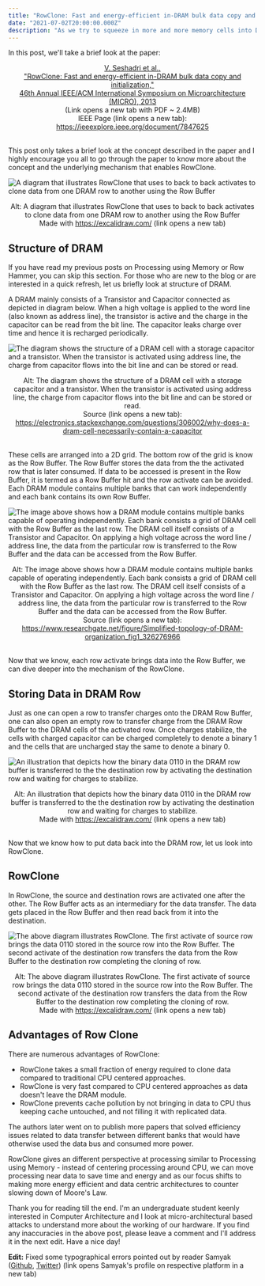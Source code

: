 ```yaml
---
title: "RowClone: Fast and energy-efficient in-DRAM bulk data copy and initialization"
date: "2021-07-02T20:00:00.000Z"
description: "As we try to squeeze in more and more memory cells into DRAM, some of the assumptions we has made previously no longer remain true. Row Hammer is an hardware exploit that takes advantage of electrical disturbance cause by DRAM row activate to flip bits in memory. In this post, we discuss briefly how and why Row Hammer exploit exists."
---
```



In this post, we'll take a brief look at the paper:

<center>
<a href="https://users.ece.cmu.edu/~omutlu/pub/rowclone_micro13.pdf" target="_blank">
V. Seshadri et al.,
<br/>
"RowClone: Fast and energy-efficient in-DRAM bulk data copy and initialization,"
<br/>
46th Annual IEEE/ACM International Symposium on Microarchitecture (MICRO), 2013
<br/>
</a>
(Link opens a new tab with PDF ~ 2.4MB)
<br/>
IEEE Page (link opens a new tab): <a href="https://ieeexplore.ieee.org/document/7847625" target="_blank">https://ieeexplore.ieee.org/document/7847625</a>
</center>
<br/>


This post only takes a brief look at the concept described in the paper and I highly encourage you all to go through the paper to know more about the concept and the underlying mechanism that enables RowClone.

![A diagram that illustrates RowClone that uses to back to back activates to clone data from one DRAM row to another using the Row Buffer](./banner.png)
<center>
Alt: A diagram that illustrates RowClone that uses to back to back activates to clone data from one DRAM row to another using the Row Buffer
<br/>
Made with <a href="https://excalidraw.com/" target="_blank">https://excalidraw.com/</a> (link opens a new tab)
</center>


## Structure of DRAM

If you have read my previous posts on Processing using Memory or Row Hammer, you can skip this section. For those who are new to the blog or are interested in a quick refresh, let us briefly look at structure of DRAM.

A DRAM mainly consists of a Transistor and Capacitor connected as depicted in diagram below. When a high voltage is applied to the word line (also known as address line), the transistor is active and the charge in the capacitor can be read from the bit line. The capacitor leaks charge over time and hence it is recharged periodically.

![The diagram shows the structure of a DRAM cell with a storage capacitor and a transistor. When the transistor is activated using address line, the charge from capacitor flows into the bit line and can be stored or read.](./dram.png)
<center>
Alt: The diagram shows the structure of a DRAM cell with a storage capacitor and a transistor. When the transistor is activated using address line, the charge from capacitor flows into the bit line and can be stored or read.
<br/>
Source (link opens a new tab): <a href="https://electronics.stackexchange.com/questions/306002/why-does-a-dram-cell-necessarily-contain-a-capacitor" target="_blank">https://electronics.stackexchange.com/questions/306002/why-does-a-dram-cell-necessarily-contain-a-capacitor</a>
</center>
<br/>


These cells are arranged into a 2D grid. The bottom row of the grid is know as the Row Buffer. The Row Buffer stores the data from the the activated row that is later consumed. If data to be accessed is present in the Row Buffer, it is termed as a Row Buffer hit and the row activate can be avoided. Each DRAM module contains multiple banks that can work independently and each bank contains its own Row Buffer.

![The image above shows how a DRAM module contains multiple banks capable of operating independently. Each bank consists a grid of DRAM cell with the Row Buffer as the last row. The DRAM cell itself consists of a Transistor and Capacitor. On applying a high voltage across the word line / address line, the data from the particular row is transferred to the Row Buffer and the data can be accessed from the Row Buffer.](./topology.png)
<center>
Alt: The image above shows how a DRAM module contains multiple banks capable of operating independently. Each bank consists a grid of DRAM cell with the Row Buffer as the last row. The DRAM cell itself consists of a Transistor and Capacitor. On applying a high voltage across the word line / address line, the data from the particular row is transferred to the Row Buffer and the data can be accessed from the Row Buffer.
<br/>
Source (link opens a new tab): <a href="https://www.researchgate.net/figure/Simplified-topology-of-DRAM-organization_fig1_326276966" target="_blank">https://www.researchgate.net/figure/Simplified-topology-of-DRAM-organization_fig1_326276966</a>
</center>
<br/>


Now that we know, each row activate brings data into the Row Buffer, we can dive deeper into the mechanism of the RowClone.


## Storing Data in DRAM Row

Just as one can open a row to transfer charges onto the DRAM Row Buffer, one can also open an empty row to transfer charge from the DRAM Row Buffer to the DRAM cells of the activated row. Once charges stabilize, the cells with charged capacitor can be charged completely to denote a binary 1 and the cells that are uncharged stay the same to denote a binary 0.

![ An illustration that depicts how the binary data 0110 in the DRAM row buffer is transferred to the the destination row by activating the destination row and waiting for charges to stabilize.](./store.png)
<center>
Alt: An illustration that depicts how the binary data 0110 in the DRAM row buffer is transferred to the the destination row by activating the destination row and waiting for charges to stabilize.
<br/>
Made with <a href="https://excalidraw.com/" target="_blank">https://excalidraw.com/</a> (link opens a new tab)
</center>
<br/>


Now that we know how to put data back into the DRAM row, let us look into RowClone.


## RowClone

In RowClone, the source and destination rows are activated one after the other. The Row Buffer acts as an intermediary for the data transfer. The data gets placed in the Row Buffer and then read back from it into the destination.

![The above diagram illustrates RowClone. The first activate of source row brings the data 0110 stored in the source row into the Row Buffer. The second activate of the destination row transfers the data from the Row Buffer to the destination row completing the cloning of row.](./rowclone.png)
<center>
Alt: The above diagram illustrates RowClone. The first activate of source row brings the data 0110 stored in the source row into the Row Buffer. The second activate of the destination row transfers the data from the Row Buffer to the destination row completing the cloning of row.
<br/>
Made with <a href="https://excalidraw.com/" target="_blank">https://excalidraw.com/</a> (link opens a new tab)
</center>


## Advantages of Row Clone

There are numerous advantages of RowClone:

- RowClone takes a small fraction of energy required to clone data compared to traditional CPU centered approaches.
- RowClone is very fast compared to CPU centered approaches as data doesn't leave the DRAM module.
- RowClone prevents cache pollution by not bringing in data to CPU thus keeping cache untouched, and not filling it with replicated data.

The authors later went on to publish more papers that solved efficiency issues related to data transfer between different banks that would have otherwise used the data bus and consumed more power.

RowClone gives an different perspective at processing similar to Processing using Memory - instead of centering processing around CPU, we can move processing near data to save time and energy and as our focus shifts to making more energy efficient and data centric architectures to counter slowing down of Moore's Law.

Thank you for reading till the end. I'm an undergraduate student keenly interested in Computer Architecture and I look at micro-architectural based attacks to understand more about the working of our hardware. If you find any inaccuracies in the above post, please leave a comment and I'll address it in the next edit. Have a nice day!

**Edit:** Fixed some typographical errors pointed out by reader Samyak (<a href="https://github.com/Samyak2" target="_blank">Github</a>, <a href="https://twitter.com/Samyak210" target="_blank">Twitter</a>) (link opens Samyak's profile on respective platform in a new tab)